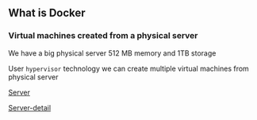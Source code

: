 ## What is Docker

### Virtual machines created from a physical server

We have a big physical server 512 MB memory and 1TB storage

User `hypervisor` technology we can create multiple virtual machines from physical server

[Server](/content/docker/tutorials/images/server.png)

[Server-detail](/content/docker/tutorials/images/server-detail.png)